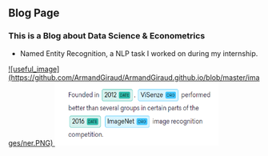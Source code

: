 ## Blog Page

### This is a Blog about Data Science & Econometrics

- Named Entity Recognition, a NLP task I worked on during my internship.

<a href = "ner">
![useful_image](https://github.com/ArmandGiraud/ArmandGiraud.github.io/blob/master/images/ner.PNG)
<a/>

<img src="/images/ner.PNG" alt="HTML5 Icon" style="width:328px;height:128px;">
